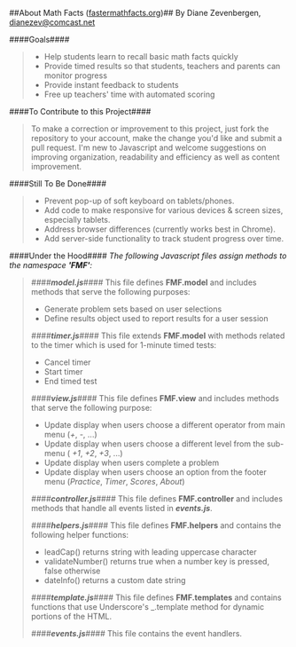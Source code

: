 ##About Math Facts ([fastermathfacts.org](http://www.fastermathfacts.org))##
By Diane Zevenbergen, dianezev@comcast.net

####Goals####
> * Help students learn to recall basic math facts quickly
> * Provide timed results so that students, teachers and parents can monitor progress
> * Provide instant feedback to students
> * Free up teachers' time with automated scoring

####To Contribute to this Project####
>To make a correction or improvement to this project, just fork the repository to your account, make the change you'd like and submit a pull request. I'm new to Javascript and welcome suggestions on improving organization, readability and efficiency as well as content improvement.

####Still To Be Done####
> * Prevent pop-up of soft keyboard on tablets/phones.
> * Add code to make responsive for various devices & screen sizes, especially tablets.
> * Address browser differences (currently works best in Chrome).
> * Add server-side functionality to track student progress over time.

####Under the Hood####
_The following Javascript files assign methods to the namespace **'FMF'**:_

> ####**_model.js_**####
> This file defines **FMF.model** and includes methods that serve the following purposes:
>   * Generate problem sets based on user selections
>   * Define results object used to report results for a user session
>   
> ####**_timer.js_**####
> This file extends **FMF.model** with methods related to the timer which is used for 1-minute timed tests:
>   * Cancel timer
>   * Start timer
>   * End timed test
>   
> ####**_view.js_**####
> This file defines **FMF.view** and includes methods that serve the following purpose:
>  * Update display when users choose a different operator from main menu (_+_, _-_, ...)
>  * Update display when users choose a different level from the sub-menu ( _+1_, _+2_, _+3_, ...)
>  * Update display when users complete a problem
>  * Update display when users choose an option from the footer menu (_Practice_, _Timer_, _Scores_, _About_)
>
> ####**_controller.js_**####
> This file defines **FMF.controller** and includes methods that handle all events listed in **_events.js_**.
>
> ####**_helpers.js_**####
> This file defines **FMF.helpers** and contains the following helper functions: 
>  * leadCap() returns string with leading uppercase character
>  * validateNumber() returns true when a number key is pressed, false otherwise
>  * dateInfo() returns a custom date string
>
> ####**_template.js_**####
> This file defines **FMF.templates** and contains functions that use Underscore's _.template method for dynamic portions of the HTML.
>
> ####**_events.js_**####
> This file contains the event handlers.
